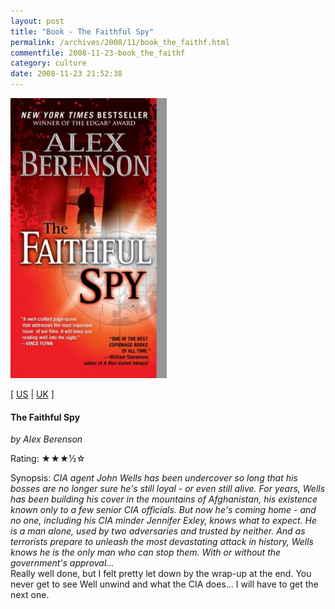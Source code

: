 ```yaml
---
layout: post
title: "Book - The Faithful Spy"
permalink: /archives/2008/11/book_the_faithf.html
commentfile: 2008-11-23-book_the_faithf
category: culture
date: 2008-11-23 21:52:38
---
```


<img class="photo right" src="/assets/images/0515144347.jpg" width="250" alt="The Faithful Spy cover" />

\[ [US](http://www.amazon.com/o/asin/0515144347) | [UK](http://www.amazon.co.uk/o/asin/0515144347) \]

#### The Faithful Spy

<em>by Alex Berenson</em>

Rating: ★★★½☆

<div class="book_synopsis" markdown="1">
Synopsis: <em>CIA agent John Wells has been undercover so long that his bosses are no longer sure he's still loyal - or even still alive. For years, Wells has been building his cover in the mountains of Afghanistan, his existence known only to a few senior CIA officials. But now he's coming home - and no one, including his CIA minder Jennifer Exley, knows what to expect. He is a man alone, used by two adversaries and trusted by neither. And as terrorists prepare to unleash the most devastating attack in history, Wells knows he is the only man who can stop them. With or without the government's approval...</em>

</div>
Really well done, but I felt pretty let down by the wrap-up at the end. You never get to see Well unwind and what the CIA does... I will have to get the next one.
